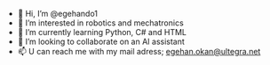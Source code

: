 - 👋 Hi, I’m @egehando1
- 👀 I’m interested in robotics and mechatronics
- 🌱 I’m currently learning Python, C# and HTML
- 💞️ I’m looking to collaborate on an AI assistant
- 📫 U can reach me with my mail adress; egehan.okan@ultegra.net

<!---
egehando1/egehando1 is a ✨ special ✨ repository because its `README.md` (this file) appears on your GitHub profile.
You can click the Preview link to take a look at your changes.
--->
